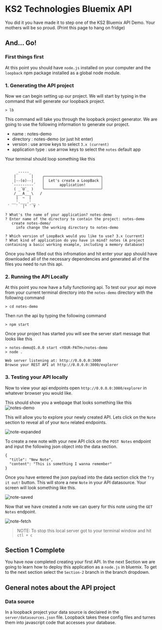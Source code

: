 # KS2 Technologies Bluemix API

You did it you have made it to step one of the KS2 Bluemix API Demo. Your mothers will be so proud. (Print this page to hang on fridge) 

## And... Go!
### First things first
At this point you should have `node.js` installed on your computer and the `loopback` npm package installed as a global node module.

### 1. Generating the API project
Now we can begin setting up our project. We will start by typing in the command that will generate our loopback project.

```
> lb
```
This command will take you through the loopback project generator. We are going to use the following information to generate our project.

- name             : notes-demo
- directory        : notes-demo (or just hit enter)
- version          : use arrow keys to select `3.x (current)`
- application type : use arrow keys to select the `notes` default app

Your terminal should loop something like this

```

     _-----_
    |       |    ╭──────────────────────────╮
    |--(o)--|    │  Let's create a LoopBack │
   `---------´   │       application!       │
    ( _´U`_ )    ╰──────────────────────────╯
    /___A___\   /
     |  ~  |
   __'.___.'__
 ´   `  |° ´ Y `

? What's the name of your application? notes-demo
? Enter name of the directory to contain the project: notes-demo
   create notes-demo/
     info change the working directory to notes-demo

? Which version of LoopBack would you like to use? 3.x (current)
? What kind of application do you have in mind? notes (A project containing a basic working example, including a memory database)
```
Once you have filled out this infromation and hit enter your app should have downloaded all of the necessary dependencies and generated all of the files you need to run this api.

### 2. Running the API Locally

At this point you now have a fully functioning api. To test our your api move from your current terminal directory into the `notes-demo` directory with the following command

```
> cd notes-demo
```

Then run the api by typing the following command

```
> npm start
```

Once your project has started you will see the server start message that looks like this

```
> notes-demo@1.0.0 start <YOUR-PATH>/notes-demo
> node .

Web server listening at: http://0.0.0.0:3000
Browse your REST API at http://0.0.0.0:3000/explorer
```

### 3. Testing your API locally
Now to view your api endpoints open `http://0.0.0.0:3000/explorer` in whatever browser you would like.

This should show you a webpage that looks something like this
![notes-demo](http://ks2inc.com/wp-content/uploads/2017/03/screencapture-0-0-0-0-3000-explorer-1488385860414.png)

This will allow you to explore your newly created API. Lets click on the `Note` section to reveal all of your `Note` related endpoints.

![note-expanded](http://ks2inc.com/wp-content/uploads/2017/03/screencapture-0-0-0-0-3000-explorer-1488386024443.png)

To create a new note with your new API click on the `POST Notes` endpoint and input the following json object into the data section.

```
{
  "title": "New Note",
  "content": "This is something I wanna remember"
}
```
Once you have entered the json payload into the data section click the `Try it out!` button. This will store a new `Note` in your API datasource. Your screen will look something like this.

![note-saved](http://ks2inc.com/wp-content/uploads/2017/03/screencapture-0-0-0-0-3000-explorer-1488386640620.png)

Now that we have created a note we can query for this note using the `GET Notes` endpoint.

![note-fetch](http://ks2inc.com/wp-content/uploads/2017/03/screencapture-0-0-0-0-3000-explorer-1488386845378.png)

> NOTE: To stop this local server got to your terminal window and hit `ctl + c`

## Section 1 Complete
You have now completed creating your first API. In the next Section we are going to learn how to deploy this application as a `node.js` in bluemix. To get to the next section select the `Section-2` branch in the branch dropdown. 

## General notes about the API project

### Data source
In a loopback project your data source is declaired in the `server/datasources.json` file. Loopback takes these config files and turnes them into javascript code that accesses your database. 
